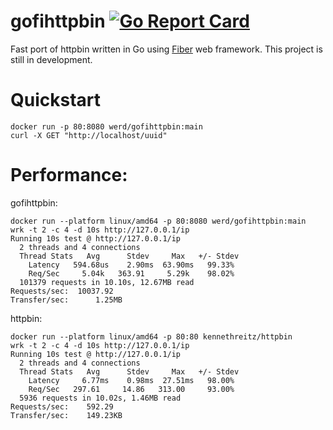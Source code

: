 # gofihttpbin [![Go Report Card](https://goreportcard.com/badge/github.com/werdes72/gofihttpbin)](https://goreportcard.com/report/github.com/werdes72/gofihttpbin)

Fast port of httpbin written in Go using [Fiber](https://github.com/gofiber/fiber) web framework.
This project is still in development.

# Quickstart
```
docker run -p 80:8080 werd/gofihttpbin:main
curl -X GET "http://localhost/uuid"
```

# Performance:
gofihttpbin:
```
docker run --platform linux/amd64 -p 80:8080 werd/gofihttpbin:main
wrk -t 2 -c 4 -d 10s http://127.0.0.1/ip
Running 10s test @ http://127.0.0.1/ip
  2 threads and 4 connections
  Thread Stats   Avg      Stdev     Max   +/- Stdev
    Latency   594.68us    2.90ms  63.90ms   99.33%
    Req/Sec     5.04k   363.91     5.29k    98.02%
  101379 requests in 10.10s, 12.67MB read
Requests/sec:  10037.92
Transfer/sec:      1.25MB
```
httpbin:
```
docker run --platform linux/amd64 -p 80:80 kennethreitz/httpbin
wrk -t 2 -c 4 -d 10s http://127.0.0.1/ip
Running 10s test @ http://127.0.0.1/ip
  2 threads and 4 connections
  Thread Stats   Avg      Stdev     Max   +/- Stdev
    Latency     6.77ms    0.98ms  27.51ms   98.00%
    Req/Sec   297.61     14.86   313.00     93.00%
  5936 requests in 10.02s, 1.46MB read
Requests/sec:    592.29
Transfer/sec:    149.23KB
```
